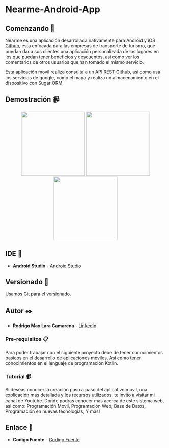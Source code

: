 # Nearme-Android-App

## Comenzando 🚀

Nearme es una aplicación desarrollada nativamente para Android y iOS [Github](), esta enfocada para las empresas de transporte de turismo, que puedan dar a sus clientes una aplicación personalizada de los lugares en los que puedan tener beneficios y descuentos, asi como ver los comentarios de otros usuarios que han tomado el mismo servicio.  

Esta aplicación movil realiza consulta a un API REST [Github](https://git-scm.com/), asi como usa los servicios de google, como el mapa y realiza un almacenamiento en el dispositivo con Sugar ORM 

## Demostración 📹

<p align="center">
<img src="https://github.com/Rodrigolara05/Nearme-Android-App/blob/master/README-images/Settings-View.png" width="200" />
<img src="https://github.com/Rodrigolara05/Nearme-Android-App/blob/master/README-images/Login-View.png" width="200" />
<img src="https://github.com/Rodrigolara05/Nearme-Android-App/blob/master/README-images/Map-View.png" width="200" />
</p>

## IDE 📌

* **Android Studio** -  [Android Studio](https://es.wikipedia.org/wiki/Android_Studio)

## Versionado 📌

Usamos [Git](https://git-scm.com/) para el versionado.

## Autor ✒️

* **Rodrigo Max Lara Camarena** -  [Linkedin](https://www.linkedin.com/in/rodrigolara05)

### Pre-requisitos 📋

Para poder trabajar con el siguiente proyecto debe de tener conocimientos basicos en el desarrollo de aplicaciones moviles.
Asi como tener conocimientos en el lenguaje de programación Kotlin.

### Tutorial 📹

Si deseas conocer la creación paso a paso del aplicativo movil, una explicación mas detallada y los recursos utilizados, te invito a visitar mi canal de Youtube. Donde podras conocer mas acerca de este sistema web, asi como:
  Programación Movil,
  Programación Web,
  Base de Datos,
  Programación en nuevas tecnologias,
  Y mas!

## Enlace 🔗

* **Codigo Fuente** -  [Codigo Fuente](https://www.youtube.com/codigofuente)
